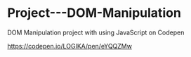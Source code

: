 # Project---DOM-Manipulation
DOM Manipulation project with using JavaScript on Codepen

https://codepen.io/LOGIKA/pen/eYQQZMw
